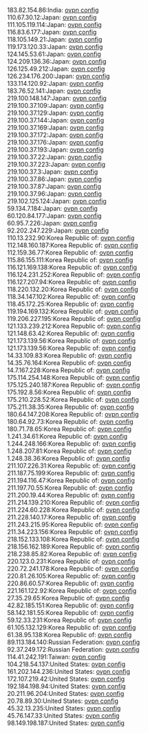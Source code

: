 183.82.154.86:India: [ovpn config](vpn/183_82_154_86.ovpn)  
110.67.30.12:Japan: [ovpn config](vpn/110_67_30_12.ovpn)  
111.105.119.114:Japan: [ovpn config](vpn/111_105_119_114.ovpn)  
116.83.6.177:Japan: [ovpn config](vpn/116_83_6_177.ovpn)  
118.105.149.21:Japan: [ovpn config](vpn/118_105_149_21.ovpn)  
119.173.120.33:Japan: [ovpn config](vpn/119_173_120_33.ovpn)  
124.145.53.61:Japan: [ovpn config](vpn/124_145_53_61.ovpn)  
124.209.136.36:Japan: [ovpn config](vpn/124_209_136_36.ovpn)  
126.125.49.212:Japan: [ovpn config](vpn/126_125_49_212.ovpn)  
126.234.176.200:Japan: [ovpn config](vpn/126_234_176_200.ovpn)  
133.114.120.92:Japan: [ovpn config](vpn/133_114_120_92.ovpn)  
183.76.52.141:Japan: [ovpn config](vpn/183_76_52_141.ovpn)  
219.100.148.147:Japan: [ovpn config](vpn/219_100_148_147.ovpn)  
219.100.37.109:Japan: [ovpn config](vpn/219_100_37_109.ovpn)  
219.100.37.129:Japan: [ovpn config](vpn/219_100_37_129.ovpn)  
219.100.37.144:Japan: [ovpn config](vpn/219_100_37_144.ovpn)  
219.100.37.169:Japan: [ovpn config](vpn/219_100_37_169.ovpn)  
219.100.37.172:Japan: [ovpn config](vpn/219_100_37_172.ovpn)  
219.100.37.176:Japan: [ovpn config](vpn/219_100_37_176.ovpn)  
219.100.37.193:Japan: [ovpn config](vpn/219_100_37_193.ovpn)  
219.100.37.22:Japan: [ovpn config](vpn/219_100_37_22.ovpn)  
219.100.37.223:Japan: [ovpn config](vpn/219_100_37_223.ovpn)  
219.100.37.3:Japan: [ovpn config](vpn/219_100_37_3.ovpn)  
219.100.37.86:Japan: [ovpn config](vpn/219_100_37_86.ovpn)  
219.100.37.87:Japan: [ovpn config](vpn/219_100_37_87.ovpn)  
219.100.37.96:Japan: [ovpn config](vpn/219_100_37_96.ovpn)  
219.102.125.124:Japan: [ovpn config](vpn/219_102_125_124.ovpn)  
59.134.7.184:Japan: [ovpn config](vpn/59_134_7_184.ovpn)  
60.120.84.177:Japan: [ovpn config](vpn/60_120_84_177.ovpn)  
60.95.7.226:Japan: [ovpn config](vpn/60_95_7_226.ovpn)  
92.202.247.229:Japan: [ovpn config](vpn/92_202_247_229.ovpn)  
110.13.232.90:Korea Republic of: [ovpn config](vpn/110_13_232_90.ovpn)  
112.148.160.187:Korea Republic of: [ovpn config](vpn/112_148_160_187.ovpn)  
112.159.36.77:Korea Republic of: [ovpn config](vpn/112_159_36_77.ovpn)  
115.86.155.111:Korea Republic of: [ovpn config](vpn/115_86_155_111.ovpn)  
116.121.169.138:Korea Republic of: [ovpn config](vpn/116_121_169_138.ovpn)  
116.124.231.252:Korea Republic of: [ovpn config](vpn/116_124_231_252.ovpn)  
116.127.207.94:Korea Republic of: [ovpn config](vpn/116_127_207_94.ovpn)  
118.220.132.20:Korea Republic of: [ovpn config](vpn/118_220_132_20.ovpn)  
118.34.147.102:Korea Republic of: [ovpn config](vpn/118_34_147_102.ovpn)  
118.45.172.25:Korea Republic of: [ovpn config](vpn/118_45_172_25.ovpn)  
119.194.169.132:Korea Republic of: [ovpn config](vpn/119_194_169_132.ovpn)  
119.206.227.195:Korea Republic of: [ovpn config](vpn/119_206_227_195.ovpn)  
121.133.239.212:Korea Republic of: [ovpn config](vpn/121_133_239_212.ovpn)  
121.148.63.42:Korea Republic of: [ovpn config](vpn/121_148_63_42.ovpn)  
121.173.139.56:Korea Republic of: [ovpn config](vpn/121_173_139_56.ovpn)  
121.173.139.56:Korea Republic of: [ovpn config](vpn/121_173_139_56.ovpn)  
14.33.109.83:Korea Republic of: [ovpn config](vpn/14_33_109_83.ovpn)  
14.35.76.164:Korea Republic of: [ovpn config](vpn/14_35_76_164.ovpn)  
14.7.167.228:Korea Republic of: [ovpn config](vpn/14_7_167_228.ovpn)  
175.114.254.148:Korea Republic of: [ovpn config](vpn/175_114_254_148.ovpn)  
175.125.240.187:Korea Republic of: [ovpn config](vpn/175_125_240_187.ovpn)  
175.192.8.56:Korea Republic of: [ovpn config](vpn/175_192_8_56.ovpn)  
175.210.228.52:Korea Republic of: [ovpn config](vpn/175_210_228_52.ovpn)  
175.211.38.35:Korea Republic of: [ovpn config](vpn/175_211_38_35.ovpn)  
180.64.147.208:Korea Republic of: [ovpn config](vpn/180_64_147_208.ovpn)  
180.64.92.73:Korea Republic of: [ovpn config](vpn/180_64_92_73.ovpn)  
180.71.78.65:Korea Republic of: [ovpn config](vpn/180_71_78_65.ovpn)  
1.241.34.61:Korea Republic of: [ovpn config](vpn/1_241_34_61.ovpn)  
1.244.248.166:Korea Republic of: [ovpn config](vpn/1_244_248_166.ovpn)  
1.248.207.81:Korea Republic of: [ovpn config](vpn/1_248_207_81.ovpn)  
1.248.38.36:Korea Republic of: [ovpn config](vpn/1_248_38_36.ovpn)  
211.107.226.31:Korea Republic of: [ovpn config](vpn/211_107_226_31.ovpn)  
211.187.75.199:Korea Republic of: [ovpn config](vpn/211_187_75_199.ovpn)  
211.194.116.47:Korea Republic of: [ovpn config](vpn/211_194_116_47.ovpn)  
211.197.70.55:Korea Republic of: [ovpn config](vpn/211_197_70_55.ovpn)  
211.200.19.44:Korea Republic of: [ovpn config](vpn/211_200_19_44.ovpn)  
211.214.139.210:Korea Republic of: [ovpn config](vpn/211_214_139_210.ovpn)  
211.224.60.228:Korea Republic of: [ovpn config](vpn/211_224_60_228.ovpn)  
211.228.140.17:Korea Republic of: [ovpn config](vpn/211_228_140_17.ovpn)  
211.243.215.95:Korea Republic of: [ovpn config](vpn/211_243_215_95.ovpn)  
211.34.223.156:Korea Republic of: [ovpn config](vpn/211_34_223_156.ovpn)  
218.152.133.108:Korea Republic of: [ovpn config](vpn/218_152_133_108.ovpn)  
218.156.162.189:Korea Republic of: [ovpn config](vpn/218_156_162_189.ovpn)  
218.238.85.82:Korea Republic of: [ovpn config](vpn/218_238_85_82.ovpn)  
220.123.0.231:Korea Republic of: [ovpn config](vpn/220_123_0_231.ovpn)  
220.72.241.178:Korea Republic of: [ovpn config](vpn/220_72_241_178.ovpn)  
220.81.26.105:Korea Republic of: [ovpn config](vpn/220_81_26_105.ovpn)  
220.86.60.57:Korea Republic of: [ovpn config](vpn/220_86_60_57.ovpn)  
221.161.122.92:Korea Republic of: [ovpn config](vpn/221_161_122_92.ovpn)  
27.35.29.65:Korea Republic of: [ovpn config](vpn/27_35_29_65.ovpn)  
42.82.185.151:Korea Republic of: [ovpn config](vpn/42_82_185_151.ovpn)  
58.142.181.55:Korea Republic of: [ovpn config](vpn/58_142_181_55.ovpn)  
59.12.33.231:Korea Republic of: [ovpn config](vpn/59_12_33_231.ovpn)  
61.105.132.129:Korea Republic of: [ovpn config](vpn/61_105_132_129.ovpn)  
61.38.95.138:Korea Republic of: [ovpn config](vpn/61_38_95_138.ovpn)  
89.113.184.140:Russian Federation: [ovpn config](vpn/89_113_184_140.ovpn)  
92.37.249.172:Russian Federation: [ovpn config](vpn/92_37_249_172.ovpn)  
114.41.242.191:Taiwan: [ovpn config](vpn/114_41_242_191.ovpn)  
104.218.54.137:United States: [ovpn config](vpn/104_218_54_137.ovpn)  
161.202.144.236:United States: [ovpn config](vpn/161_202_144_236.ovpn)  
172.107.219.42:United States: [ovpn config](vpn/172_107_219_42.ovpn)  
192.184.198.94:United States: [ovpn config](vpn/192_184_198_94.ovpn)  
20.211.96.204:United States: [ovpn config](vpn/20_211_96_204.ovpn)  
20.78.89.30:United States: [ovpn config](vpn/20_78_89_30.ovpn)  
45.32.13.235:United States: [ovpn config](vpn/45_32_13_235.ovpn)  
45.76.147.33:United States: [ovpn config](vpn/45_76_147_33.ovpn)  
98.149.198.187:United States: [ovpn config](vpn/98_149_198_187.ovpn)  
